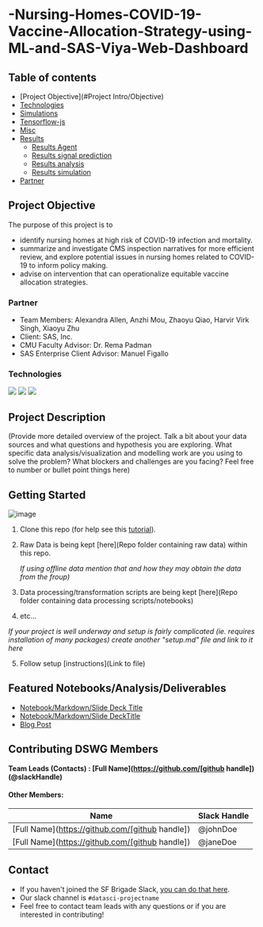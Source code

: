 # -Nursing-Homes-COVID-19-Vaccine-Allocation-Strategy-using-ML-and-SAS-Viya-Web-Dashboard


## Table of contents
  * [Project Objective](#Project Intro/Objective)
  * [Technologies](#data-explorations)
  * [Simulations](#simulations)
  * [Tensorflow-js](#tensorflow-js)
  * [Misc](#misc)
  * [Results](#results)
    * [Results Agent](#results-agent)
    * [Results signal prediction](#results-signal-prediction)
    * [Results analysis](#results-analysis)
    * [Results simulation](#results-simulation)
  * [Partner](#Partner)

## Project Objective
The purpose of this project is to 
*  identify nursing homes at high risk of COVID-19 infection and mortality.
*  summarize and investigate CMS inspection narratives for more efficient review, and explore potential issues in nursing homes related to COVID-19 to inform policy making. 
*  advise on intervention that can operationalize equitable vaccine allocation strategies. 

### Partner
* Team Members: Alexandra Allen,  Anzhi Mou, Zhaoyu Qiao, Harvir Virk Singh, Xiaoyu Zhu
* Client: SAS, Inc. 
* CMU Faculty Advisor: Dr. Rema Padman
* SAS Enterprise Client Advisor: Manuel Figallo

### Technologies

![](https://img.shields.io/badge/Code-Python-informational?style=flat&logo=python&logoColor=white&color=2bbc8a)
![](https://img.shields.io/badge/Code-STATA-informational?style=flat&logo=stata&logoColor=white&color=2bbc8a)
![](https://img.shields.io/badge/Tools-SASViya-informational?style=flat&logo=sas&logoColor=white&color=2bbc8a)


## Project Description
(Provide more detailed overview of the project.  Talk a bit about your data sources and what questions and hypothesis you are exploring. What specific data analysis/visualization and modelling work are you using to solve the problem? What blockers and challenges are you facing?  Feel free to number or bullet point things here)


## Getting Started

![image](https://github.com/piapiaQ/Nursing-Homes-COVID-19-Vaccine-Allocation-Strategy-using-ML-and-SAS-Viya-Web-Dashboard/blob/main/Capstone%20Poster%20-%20COVID-19%20Infection%20Risk%20and%20Vaccine%20Allocation%20Models%20ML%20and%20SAS%20Viya%20for%20Nursing%20Homes.png)

1. Clone this repo (for help see this [tutorial](https://help.github.com/articles/cloning-a-repository/)).
2. Raw Data is being kept [here](Repo folder containing raw data) within this repo.

    *If using offline data mention that and how they may obtain the data from the froup)*
    
3. Data processing/transformation scripts are being kept [here](Repo folder containing data processing scripts/notebooks)
4. etc...

*If your project is well underway and setup is fairly complicated (ie. requires installation of many packages) create another "setup.md" file and link to it here*  

5. Follow setup [instructions](Link to file)

## Featured Notebooks/Analysis/Deliverables
* [Notebook/Markdown/Slide Deck Title](link)
* [Notebook/Markdown/Slide DeckTitle](link)
* [Blog Post](link)


## Contributing DSWG Members

**Team Leads (Contacts) : [Full Name](https://github.com/[github handle])(@slackHandle)**

#### Other Members:

|Name     |  Slack Handle   | 
|---------|-----------------|
|[Full Name](https://github.com/[github handle])| @johnDoe        |
|[Full Name](https://github.com/[github handle]) |     @janeDoe    |

## Contact
* If you haven't joined the SF Brigade Slack, [you can do that here](http://c4sf.me/slack).  
* Our slack channel is `#datasci-projectname`
* Feel free to contact team leads with any questions or if you are interested in contributing!
